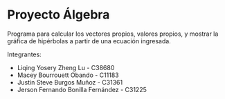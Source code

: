 # Proyecto Álgebra
Programa para calcular los vectores propios, valores propios, y mostrar la gráfica de hipérbolas a partir de una ecuación ingresada.

Integrantes:
- Liqing Yosery Zheng Lu - C38680
- Macey Bourrouett Obando - C11183
- Justin Steve Burgos Muñoz - C31361
- Jerson Fernando Bonilla Fernández - C31225
